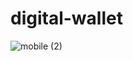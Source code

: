 # digital-wallet

![mobile (2)](https://github.com/adrianmartinsen/digital-wallet/assets/63496028/10fe5272-497d-4408-8b8f-c4089298ee5e)
